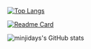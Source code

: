 

<!-- ### Hi there 👋
**minjidays/minjidays** is a ✨ _special_ ✨ repository because its `README.md` (this file) appears on your GitHub profile.

Here are some ideas to get you started:

- 🔭 I’m currently working on ...
- 🌱 I’m currently learning ...
- 👯 I’m looking to collaborate on ...
- 🤔 I’m looking for help with ...
- 💬 Ask me about ...
- 📫 How to reach me: ...
- 😄 Pronouns: ...
- ⚡ Fun fact: ...
-->

[![Top Langs](https://github-readme-stats.vercel.app/api/top-langs/?username=minjidays&theme=gotham&layout=compact&langs_count=8m&show_icons=true)](https://github.com/minjidays/github-readme-stats) 

[![Readme Card](https://github-readme-stats.vercel.app/api/pin/?username=minjidays&repo=minji-music&theme=gotham)](https://github.com/minjidays/minji-music) 

![minjidays's GitHub stats](https://github-readme-stats.vercel.app/api?username=minjidays&theme=gotham&show_icons=true) 


